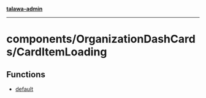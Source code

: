 [**talawa-admin**](../../../README.md)

***

# components/OrganizationDashCards/CardItemLoading

## Functions

- [default](functions/default.md)

